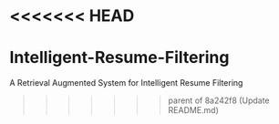 <<<<<<< HEAD
=======
# Intelligent-Resume-Filtering
A Retrieval Augmented System for Intelligent Resume Filtering 
>>>>>>> parent of 8a242f8 (Update README.md)
